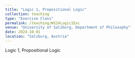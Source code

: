 ```yaml
---
title: "Logic 1, Propositional Logic"
collection: teaching
type: "Exercise Class"
permalink: /teaching/WS24Logic1Exc
venue: "University of Salzburg, Department of Philosophy"
date: 2024-10-01
location: "Salzburg, Austria"
---
```


Logic 1, Propositional Logic
